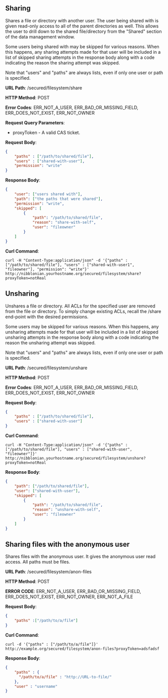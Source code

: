 Sharing
-------

Shares a file or directory with another user. The user being shared with is given read-only access to all of the parent directories as well. This allows the user to drill down to the shared file/directory from the "Shared" section of the data management window.

Some users being shared with may be skipped for various reasons. When this happens, any sharing attempts made for that user will be included in a list of skipped sharing attempts in the response body along with a code indicating the reason the sharing attempt was skipped.

Note that "users" and "paths" are always lists, even if only one user or path is specified.

__URL Path__: /secured/filesystem/share

__HTTP Method__: POST

__Error Codes__: ERR_NOT_A_USER, ERR_BAD_OR_MISSING_FIELD, ERR_DOES_NOT_EXIST, ERR_NOT_OWNER

__Request Query Parameters__:
* proxyToken - A valid CAS ticket.

__Request Body__:

```json
{
    "paths" : ["/path/to/shared/file"],
    "users" : ["shared-with-user"],
    "permission": "write"
}
```

__Response Body__:

```json
{
    "user": ["users shared with"],
    "path": ["the paths that were shared"],
    "permission": "write",
    "skipped": [
        {
            "path": "/path/to/shared/file",
            "reason": "share-with-self",
            "user": "fileowner"
        }
    ]
}
```

__Curl Command__:

    curl -H "Content-Type:application/json" -d '{"paths" : ["/path/to/shared/file"], "users" : ["shared-with-user1", "fileowner"], "permission": "write"}' http://nibblonian.yourhostname.org/secured/filesystem/share?proxyToken=notReal



Unsharing
------------------------
Unshares a file or directory. All ACLs for the specified user are removed from the file or directory. To simply change existing ACLs, recall the /share end-point with the desired permissions.

Some users may be skipped for various reasons.  When this happens, any unsharing attempts made for that user will be included in a list of skipped unsharing attempts in the response body along with a code indicating the reason the unsharing attempt was skipped.

Note that "users" and "paths" are always lists, even if only one user or path is specified.

__URL Path__: /secured/filesystem/unshare

__HTTP Method__: POST

__Error Codes__: ERR_NOT_A_USER, ERR_BAD_OR_MISSING_FIELD, ERR_DOES_NOT_EXIST, ERR_NOT_OWNER

__Request Body__:

```json
{
    "paths" : ["/path/to/shared/file"],
    "users" : ["shared-with-user"]
}
```

__Curl Command__:

    curl -H "Content-Type:application/json" -d '{"paths" : ["/path/to/shared/file"], "users" : ["shared-with-user", "fileowner"]}' http://nibblonian.yourhostname.org/secured/filesystem/unshare?proxyToken=notReal

__Response Body__:

```json
{
    "path": ["/path/to/shared/file"],
    "user": ["shared-with-user"],
    "skipped": [
        {
            "path": "/path/to/shared/file",
            "reason": "unshare-with-self",
            "user": "fileowner"
        }
    ]
}
```


Sharing files with the anonymous user
-------------------------------------

Shares files with the anonymous user. It gives the anonymous user read access. All paths must be files.

__URL Path__: /secured/filesystem/anon-files

__HTTP Method__: POST

__ERROR CODE__: ERR_NOT_A_USER, ERR_BAD_OR_MISSING_FIELD, ERR_DOES_NOT_EXIST, ERR_NOT_OWNER, ERR_NOT_A_FILE

__Request Body__:

```json
{
    "paths" :["/path/to/a/file"]
}
```

__Curl Command__:

    curl -d '{"paths" : ["/path/to/a/file"]}' http://example.org/secured/filesystem/anon-files?proxyToken=adsfadsf

__Response Body__:

```json
{
    "paths" : {
      "/path/to/a/file" : "http://URL-to-file/"
    },
    "user" : "username"
}
```
